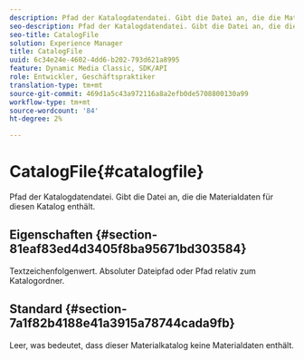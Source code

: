 ```yaml
---
description: Pfad der Katalogdatendatei. Gibt die Datei an, die die Materialdaten für diesen Katalog enthält.
seo-description: Pfad der Katalogdatendatei. Gibt die Datei an, die die Materialdaten für diesen Katalog enthält.
seo-title: CatalogFile
solution: Experience Manager
title: CatalogFile
uuid: 6c34e24e-4602-4dd6-b202-793d621a8995
feature: Dynamic Media Classic, SDK/API
role: Entwickler, Geschäftspraktiker
translation-type: tm+mt
source-git-commit: 469d1a5c43a972116a8a2efb0de5708800130a99
workflow-type: tm+mt
source-wordcount: '84'
ht-degree: 2%

---
```



# CatalogFile{#catalogfile}

Pfad der Katalogdatendatei. Gibt die Datei an, die die Materialdaten für diesen Katalog enthält.

## Eigenschaften {#section-81eaf83ed4d3405f8ba95671bd303584}

Textzeichenfolgenwert. Absoluter Dateipfad oder Pfad relativ zum Katalogordner.

## Standard {#section-7a1f82b4188e41a3915a78744cada9fb}

Leer, was bedeutet, dass dieser Materialkatalog keine Materialdaten enthält.
